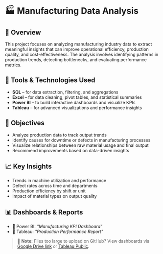# 🏭 Manufacturing Data Analysis 

## 📌 Overview
This project focuses on analyzing manufacturing industry data to extract meaningful insights that can improve operational efficiency, production quality, and cost-effectiveness. The analysis involves identifying patterns in production trends, detecting bottlenecks, and evaluating performance metrics.

## 🧰 Tools & Technologies Used
- **SQL** – for data extraction, filtering, and aggregations  
- **Excel** – for data cleaning, pivot tables, and statistical summaries  
- **Power BI** – to build interactive dashboards and visualize KPIs  
- **Tableau** – for advanced visualizations and performance insights

## 🎯 Objectives
- Analyze production data to track output trends  
- Identify causes for downtime or defects in manufacturing processes  
- Visualize relationships between raw material usage and final output  
- Recommend improvements based on data-driven insights

## 📈 Key Insights
- Trends in machine utilization and performance  
- Defect rates across time and departments  
- Production efficiency by shift or unit  
- Impact of material types on output quality

## 📊 Dashboards & Reports
- 📌 Power BI: _"Manufacturing KPI Dashboard"_  
- 📌 Tableau: _"Production Performance Report"_

> 📎 **Note:** Files too large to upload on GitHub? View dashboards via [Google Drive link](#) or [Tableau Public](#).
